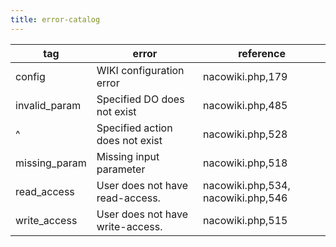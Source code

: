```yaml
---
title: error-catalog
---
```


| tag | error | reference |
|---|---|---|
| config | WIKI configuration error | nacowiki.php,179 |
| invalid_param | Specified DO does not exist | nacowiki.php,485 |
| ^ | Specified action does not exist | nacowiki.php,528 |
| missing_param | Missing input parameter | nacowiki.php,518 |
| read_access | User does not have read-access. | nacowiki.php,534, nacowiki.php,546 |
| write_access | User does not have write-access. | nacowiki.php,515 |
